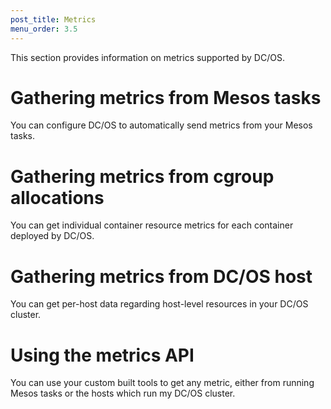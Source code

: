 ```yaml
---
post_title: Metrics
menu_order: 3.5
---
```


This section provides information on metrics supported by DC/OS.


# Gathering metrics from Mesos tasks
<!-- Enable Metrics Gathering from Mesos Tasks (App Level) (OSS) -->
You can configure DC/OS to automatically send metrics from your Mesos tasks. 

# Gathering metrics from cgroup allocations
<!-- Enable Metrics Gathering from CGroup Allocations (Container Level) (OSS) -->
You can get individual container resource metrics for each container deployed by DC/OS.

# Gathering metrics from DC/OS host
<!-- Enable Metrics Gathering from DC/OS Host (Host Level) (OSS) -->
You can get per-host data regarding host-level resources in your DC/OS cluster.


# Using the metrics API
<!-- Expose All Metrics with a HTTP API (OSS) -->
You can use your custom built tools to get any metric, either from running Mesos tasks or the hosts which run my DC/OS cluster. 


<!-- Secure the HTTP API for Metrics (Enterprise) -->
